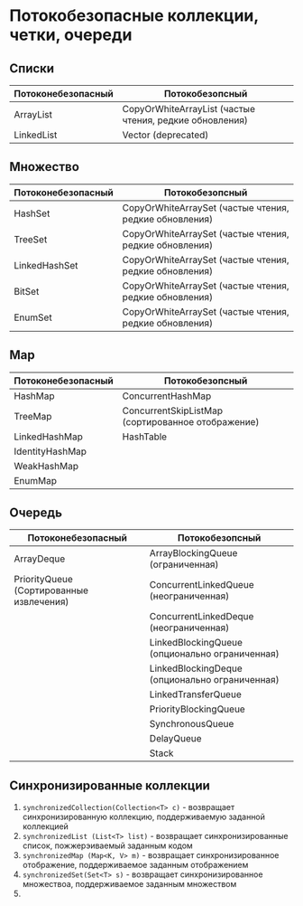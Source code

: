 # Потокобезопасные коллекции, четки, очереди

## Списки

| Потоконебезопасный | Потокобезопсный                                         |
|--------------------|---------------------------------------------------------|
| ArrayList          | CopyOrWhiteArrayList (частые чтения, редкие обновления) |
| LinkedList         | Vector (deprecated)                                     |


## Множество

| Потоконебезопасный | Потокобезопсный                                         |
|--------------------|---------------------------------------------------------|
| HashSet            | CopyOrWhiteArraySet (частые чтения, редкие обновления)  |
| TreeSet            | CopyOrWhiteArraySet (частые чтения, редкие обновления)  |
| LinkedHashSet      | CopyOrWhiteArraySet (частые чтения, редкие обновления)  |
| BitSet             | CopyOrWhiteArraySet (частые чтения, редкие обновления)  |
| EnumSet            | CopyOrWhiteArraySet (частые чтения, редкие обновления)  |


## Map

| Потоконебезопасный | Потокобезопсный                                   |
|--------------------|---------------------------------------------------|
| HashMap            | ConcurrentHashMap                                 |
| TreeMap            | ConcurrentSkipListMap (сортированное отображение) |
| LinkedHashMap      | HashTable                                         |
| IdentityHashMap    |                                                   |
| WeakHashMap        |                                                   |
| EnumMap            |                                                   |


## Очередь

| Потоконебезопасный                       | Потокобезопсный                                |
|------------------------------------------|------------------------------------------------|
| ArrayDeque                               | ArrayBlockingQueue (ограниченная)              |
| PriorityQueue (Сортированные извлечения) | ConcurrentLinkedQueue (неограниченная)         |
|                                          | ConcurrentLinkedDeque (неограниченная)         |
|                                          | LinkedBlockingQueue (опционально ограниченная) |
|                                          | LinkedBlockingDeque (опционально ограниченная) |
|                                          | LinkedTransferQueue                            |
|                                          | PriorityBlockingQueue                          |
|                                          | SynchronousQueue                               |
|                                          | DelayQueue                                     |
|                                          | Stack                                          |

## Синхронизированные коллекции

1. `synchronizedCollection(Collection<T> c)` - возвращает синхронизированную коллекцию, поддерживаемую заданной коллекцией
2. `synchronizedList (List<T> list)` - возвращает синхронизированные список, пожжерэиваемый заданным кодом
3. `synchronizedMap (Map<K, V> m)` - возвращает синхронизированное отображение, поддерживаемое заданным отображением
4. `synchronizedSet(Set<T> s)` - возвращает синхронизированное множествоа, поддерживаемое заданным множеством
5. 